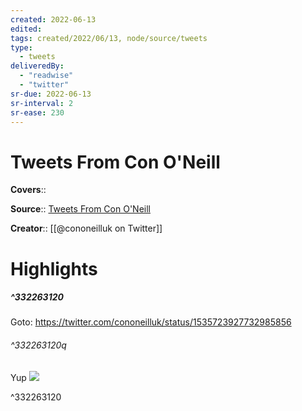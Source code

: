 ```yaml
---
created: 2022-06-13
edited:
tags: created/2022/06/13, node/source/tweets
type: 
  - tweets
deliveredBy: 
  - "readwise"
  - "twitter"
sr-due: 2022-06-13
sr-interval: 2
sr-ease: 230
---
```

# Tweets From Con O'Neill

**Covers**:: 

**Source**:: [Tweets From Con O'Neill](https://twitter.com/cononeilluk)

**Creator**:: [[@cononeilluk on Twitter]]

# Highlights
##### ^332263120


Goto: https://twitter.com/cononeilluk/status/1535723927732985856  

###### ^332263120q

Yup 
![](https://pbs.twimg.com/media/FU_8xc7XoAA9x6H.jpg) 

^332263120

